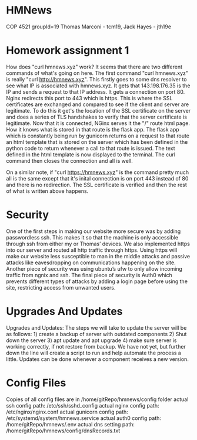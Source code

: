 # HMNews
COP 4521 groupId=19 Thomas Marconi - tcm19, Jack Hayes - jth19e
# Homework assignment 1
How does "curl hmnews.xyz" work? It seems that there are two
different commands of what's going on here. The first command
"curl hmnews.xyz" is really "curl http://hmnews.xyz". This 
firstly goes to some dns resolver to see what IP is 
associated with hmnews.xyz. It gets that 143.198.176.35 is 
the IP and sends a request to that IP address. It gets a 
connection on port 80. Nginx redirects this port to 443 
which is https. This is where the SSL certificates are
exchanged and compared to see if the client and server
are legitimate. To do this it get's the location of the SSL
certificate on the server and does a series of TLS handshakes
to verify that the server certificate is legitimate. Now that
it is connected, NGinx serves it the "/" route html page. 
How it knows what is stored in that route is the flask app. The 
flask app which is constantly being run by gunicorn returns
on a request to that route an html template that is stored on
the server which has been defined in the python code to 
return whenever a call to that route is issued. The text defined
in the html template is now displayed to the terminal. The curl
command then closes the connection and all is well. 

On a similar note, if "curl https://hmnews.xyz" is the command
pretty much all is the same except that it's inital connection 
is on port 443 instead of 80 and there is no redirection. The 
SSL certificate is verified and then the rest of what is written
above happens.

# Security
One of the first steps in making our website more secure was by adding passwordless ssh. This makes it so that the machine is only accessible through ssh from either my or Thomas’ devices. We also implemented https into our server and routed all http traffic through https. Using https will make our website less susceptible to man in the middle attacks and passive attacks like eavesdropping on communications happening on the site. Another piece of security was using ubuntu’s ufw to only allow incoming traffic from ngnix and ssh. The final piece of security is Auth0 which prevents different types of attacks by adding a login page before using the site, restricting access from unwanted users.

# Upgrades And Updates
Upgrades and Updates: The steps we will take to update the server will be as follows: 1) create a backup of server with outdated components 2) Shut down the server 3) apt update and apt upgrade 4) make sure server is working correctly, if not restore from backup. We have not yet, but further down the line will create a script to run and help automate the process a little. Updates can be done whenever a component receives a new version.

# Config Files
Copies of all config files are in /home/gitRepo/hmnews/config folder
actual ssh config path: /etc/ssh/sshd_config
actual nginx config path: /etc/nginx/nginx.conf
actual gunicorn config path: /etc/systemd/system/hmnews.service
actual auth0 config path: /home/gitRepo/hmnews/.env
actual dns setting path: /home/gitRepo/hmnews/config/dnsRecords.txt


